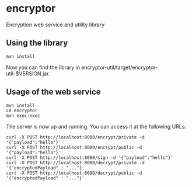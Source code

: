 # encryptor
Encryption web service and utility library

## Using the library

```
mvn install
```

Now you can find the library in encryptor-util/target/encryptor-util-$VERSION.jar.

## Usage of the web service

```
mvn install
cd encryptor
mvn exec:exec
```

The server is now up and running. You can access it at the following URLs:

```
curl -X POST http://localhost:8080/encrypt/private -d '{"payload":"hello"}'
curl -X POST http://localhost:8080/encrypt/public -d '{"payload":"hello"}'
curl -X POST http://localhost:8080/sign -d '{"payload":"hello"}'
curl -X POST http://localhost:8080/decrypt/private -d '{"encryptedPayload" : "..."}'
curl -X POST http://localhost:8080/decrypt/public -d '{"encryptedPayload" : "..."}'

```